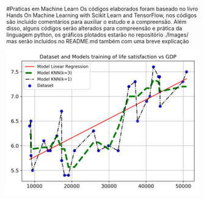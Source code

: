 #Praticas em Machine Learn 
Os códigos elaborados foram baseado no livro Hands On Machine Learning with Scikit Learn and TensorFlow, nos códigos são incluido comentários para auxiliar o estudo e a compreensão.
Além disso, alguns códigos serão alterados para compreensão e prática da linguagem python, os gráficos plotados estarão no repositório ./Images/ mas serão incluidos no README.md também com uma breve explicação

![](https://raw.githubusercontent.com/EwertonPSA/Practices_Machine_Learn/master/Book_Hands_On_ML/Images/life%20satisfaction%20vs%20GDP.png)
